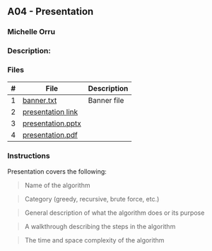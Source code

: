 ## A04 - Presentation
### Michelle Orru
### Description: 



### Files

|   #   | File     | Description                      |
| :---: | -------- | -------------------------------- |
|   1   | [banner.txt](https://github.com/michelle083/3013_Algorithms_Michelle/blob/main/Assignments/A04/banner.txt) | Banner file  |
|   2   | [presentation link](https://www.canva.com/design/DAFggPqXf94/VbyBKVyroja2MhaLTZGp3Q/edit?utm_content=DAFggPqXf94&utm_campaign=designshare&utm_medium=link2&utm_source=sharebutton)  |   |
|   3   | [presentation.pptx](https://github.com/michelle083/3013_Algorithms_Michelle/blob/main/Assignments/A03) |    |
|   4   | [presentation.pdf](https://github.com/michelle083/3013_Algorithms_Michelle/blob/main/Assignments/A03) |    |)

### Instructions

Presentation covers the following:

>Name of the algorithm

>Category (greedy, recursive, brute force, etc.)

>General description of what the algorithm does or its purpose

>A walkthrough describing the steps in the algorithm

>The time and space complexity of the algorithm
